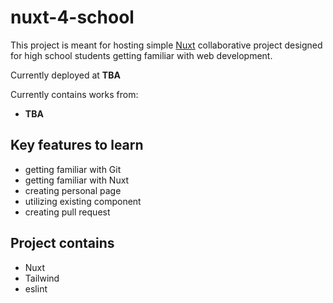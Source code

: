 # nuxt-4-school
This project is meant for hosting simple [Nuxt](https://nuxt.com/) collaborative project designed for high school students getting familiar with web development.

Currently deployed at **TBA**

Currently contains works from:
- **TBA**

## Key features to learn
- getting familiar with Git
- getting familiar with Nuxt
- creating personal page
- utilizing existing component
- creating pull request

## Project contains
- Nuxt
- Tailwind
- eslint
